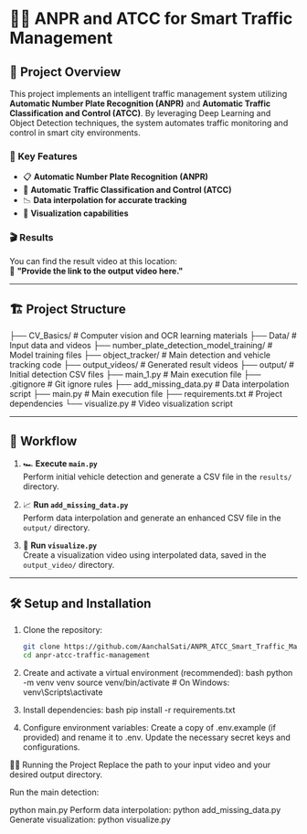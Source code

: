 # 🚗✨ ANPR and ATCC for Smart Traffic Management

## 🎀 Project Overview
This project implements an intelligent traffic management system utilizing **Automatic Number Plate Recognition (ANPR)** and **Automatic Traffic Classification and Control (ATCC)**. By leveraging Deep Learning and Object Detection techniques, the system automates traffic monitoring and control in smart city environments.

### 🌟 Key Features
- 📋 **Automatic Number Plate Recognition (ANPR)**
- 🚥 **Automatic Traffic Classification and Control (ATCC)**
- 📉 **Data interpolation for accurate tracking**
- 🎥 **Visualization capabilities**

### 🎬 Results
You can find the result video at this location:  
📂 **"Provide the link to the output video here."**

---

## 🏗️ Project Structure
├── CV_Basics/ # Computer vision and OCR learning materials ├── Data/ # Input data and videos ├── number_plate_detection_model_training/ # Model training files ├── object_tracker/ # Main detection and vehicle tracking code ├── output_videos/ # Generated result videos ├── output/ # Initial detection CSV files ├── main_1.py # Main execution file ├── .gitignore # Git ignore rules ├── add_missing_data.py # Data interpolation script ├── main.py # Main execution file ├── requirements.txt # Project dependencies └── visualize.py # Video visualization script

---

## 🚀 Workflow
1. 🏎️ **Execute `main.py`**  
   Perform initial vehicle detection and generate a CSV file in the `results/` directory.

2. 📈 **Run `add_missing_data.py`**  
   Perform data interpolation and generate an enhanced CSV file in the `output/` directory.

3. 🎥 **Run `visualize.py`**  
   Create a visualization video using interpolated data, saved in the `output_video/` directory.

---

## 🛠️ Setup and Installation
1. Clone the repository:
   ```bash
   git clone https://github.com/AanchalSati/ANPR_ATCC_Smart_Traffic_Management.git
   cd anpr-atcc-traffic-management
   
2. Create and activate a virtual environment (recommended):
bash
python -m venv venv
source venv/bin/activate  # On Windows: venv\Scripts\activate

3. Install dependencies:
bash
pip install -r requirements.txt

4. Configure environment variables:
Create a copy of .env.example (if provided) and rename it to .env.
Update the necessary secret keys and configurations.

🏃‍♂️ Running the Project
Replace the path to your input video and your desired output directory.

Run the main detection:

python main.py
Perform data interpolation:
python add_missing_data.py
Generate visualization:
python visualize.py

